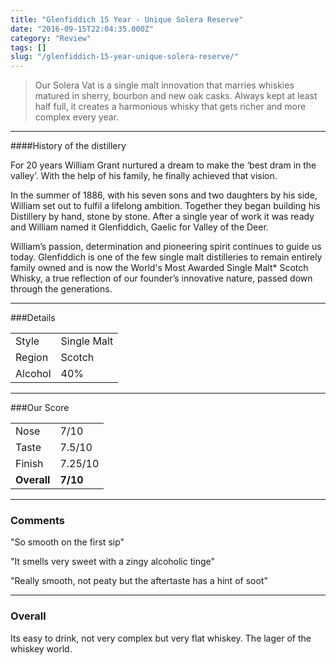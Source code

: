 ```yaml
---
title: "Glenfiddich 15 Year - Unique Solera Reserve"
date: "2016-09-15T22:04:35.000Z"
category: "Review"
tags: []
slug: "/glenfiddich-15-year-unique-solera-reserve/"
---
```

>Our Solera Vat is a single malt innovation that marries whiskies matured in sherry, bourbon and new oak casks. Always kept at least half full, it creates a harmonious whisky that gets richer and more complex every year. 

---

####History of the distillery

For 20 years William Grant nurtured a dream to make the ‘best dram in the valley’. With the help of his family, he finally achieved that vision.
 
In the summer of 1886, with his seven sons and two daughters by his side, William set out to fulfil a lifelong ambition. Together they began building his Distillery by hand, stone by stone. After a single year of work it was ready and William named it Glenfiddich, Gaelic for Valley of the Deer. 
 
William’s passion, determination and pioneering spirit continues to guide us today. Glenfiddich is one of the few single malt distilleries to remain entirely family owned and is now the World's Most Awarded Single Malt* Scotch Whisky, a true reflection of our founder’s innovative nature, passed down through the generations. 

---

###Details
<table>  
<tr>  
<td class="grey">Style</td><td>Single Malt</td>  
</tr>  
<tr>  
<td class="grey">Region</td><td>Scotch</td>  
</tr>  
<tr>  
<td class="grey">Alcohol</td><td>40%</td>  
</tr>  
</table>


---

###Our Score
<table class="score-table">  
<tr>  
<td class="grey">Nose</td><td>7/10</td>  
</tr>  
<tr>  
<td class="grey">Taste</td><td>7.5/10</td>  
</tr>  
<tr>  
<td class="grey">Finish</td><td>7.25/10</td>  
</tr>  
<tr>  
<td class="grey"><strong>Overall</strong></td><td><strong>7/10</strong></td>  
</tr>  
</table>

---

### Comments
"So smooth on the first sip"

"It smells very sweet with a zingy alcoholic tinge"

"Really smooth, not peaty but the aftertaste has a hint of soot"


---

### Overall

Its easy to drink, not very complex but very flat whiskey. The lager of the whiskey world. 


 <script type="application/ld+json">
        {
        "@context": "http://schema.org/",
        "@type": "Product",
        "name": "Glenfiddich 15 Year - Unique Solera Reserve",
        "image": "http://whiskeynerds.com/content/images/2016/09/glenfiddich.jpg",
        "description": "Solera Vat is a single malt innovation that marries whiskies matured in sherry, bourbon and new oak casks. Always kept at least half full, it creates a harmonious whisky that gets richer and more complex every year.",
        "brand": {
            "@type": "Thing",
            "name": "Glenfiddich"
        },
        "aggregateRating": {
            "@type": "AggregateRating",
            "ratingValue": "3.5",
            "reviewCount": "10"
        }
        }
    </script>
    